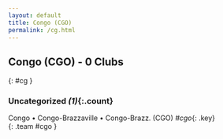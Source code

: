 ```yaml
---
layout: default
title: Congo (CGO)
permalink: /cg.html
---
```



## Congo (CGO) - 0 Clubs
{: #cg }









### Uncategorized _(1)_{:.count}


Congo • Congo-Brazzaville • Congo-Brazz.  (CGO)  _#cgo_{: .key} <br>
{: .team #cgo }


 

